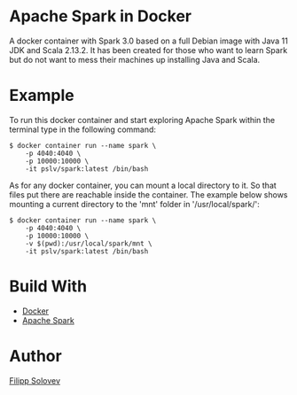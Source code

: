 # Apache Spark in Docker

A docker container with Spark 3.0 based on a full Debian image with Java 11 JDK and Scala 2.13.2. It has been created for those who want to learn Spark but do not want to mess their machines up installing Java and Scala.

# Example
To run this docker container and start exploring Apache Spark within the terminal type in the following command:

~~~~
$ docker container run --name spark \
    -p 4040:4040 \
    -p 10000:10000 \
    -it pslv/spark:latest /bin/bash
~~~~

As for any docker container, you can mount a local directory to it. So that files put there are reachable inside the container.
The example below shows mounting a current directory to the 'mnt' folder in '/usr/local/spark/':

~~~~
$ docker container run --name spark \
    -p 4040:4040 \
    -p 10000:10000 \
    -v $(pwd):/usr/local/spark/mnt \
    -it pslv/spark:latest /bin/bash
~~~~

# Build With
* [Docker](https://docker.com)
* [Apache Spark](https://spark.apache.org)

# Author
[Filipp Solovev](https://github.com/FilippSolovev "Filipp Solovev")
